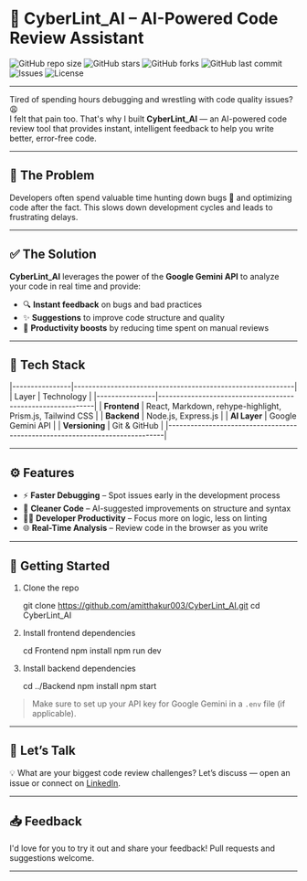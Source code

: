 
# 🚀 CyberLint_AI – AI-Powered Code Review Assistant

![GitHub repo size](https://img.shields.io/github/repo-size/amitthakur003/CyberLint_AI?color=blue)
![GitHub stars](https://img.shields.io/github/stars/amitthakur003/CyberLint_AI?style=social)
![GitHub forks](https://img.shields.io/github/forks/amitthakur003/CyberLint_AI?style=social)
![GitHub last commit](https://img.shields.io/github/last-commit/amitthakur003/CyberLint_AI)
![Issues](https://img.shields.io/github/issues/amitthakur003/CyberLint_AI)
![License](https://img.shields.io/github/license/amitthakur003/CyberLint_AI)

---

Tired of spending hours debugging and wrestling with code quality issues? 😩  
I felt that pain too. That's why I built **CyberLint_AI** — an AI-powered code review tool that provides instant, intelligent feedback to help you write better, error-free code.

---

## 🧠 The Problem

Developers often spend valuable time hunting down bugs 🐞 and optimizing code after the fact. This slows down development cycles and leads to frustrating delays.

---

## ✅ The Solution

**CyberLint_AI** leverages the power of the **Google Gemini API** to analyze your code in real time and provide:

- 🔍 **Instant feedback** on bugs and bad practices  
- ✨ **Suggestions** to improve code structure and quality  
- 🚀 **Productivity boosts** by reducing time spent on manual reviews

---

## 🔧 Tech Stack

|----------------|------------------------------------------------------------|
| Layer          | Technology                                                 |
|----------------|------------------------------------------------------------|
| **Frontend**   | React, Markdown, rehype-highlight, Prism.js, Tailwind CSS  |
| **Backend**    | Node.js, Express.js                                        |
| **AI Layer**   | Google Gemini API                                          |
| **Versioning** | Git & GitHub                                               |
|-----------------------------------------------------------------------------|

---

## ⚙️ Features

- ⚡ **Faster Debugging** – Spot issues early in the development process  
- 🧹 **Cleaner Code** – AI-suggested improvements on structure and syntax  
- 👨‍💻 **Developer Productivity** – Focus more on logic, less on linting  
- 🌐 **Real-Time Analysis** – Review code in the browser as you write  

---

## 🚀 Getting Started

1. Clone the repo  
   
   git clone https://github.com/amitthakur003/CyberLint_AI.git
   cd CyberLint_AI


2. Install frontend dependencies

   
   cd Frontend
   npm install
   npm run dev
   

3. Install backend dependencies

  
   cd ../Backend
   npm install
   npm start
   

> Make sure to set up your API key for Google Gemini in a `.env` file (if applicable).

---

## 💬 Let’s Talk

💡 What are your biggest code review challenges?
Let’s discuss — open an issue or connect on [LinkedIn](https://linkedin.com/in/reachthakuramit).

---

## 📥 Feedback

I'd love for you to try it out and share your feedback!
Pull requests and suggestions welcome.

---
